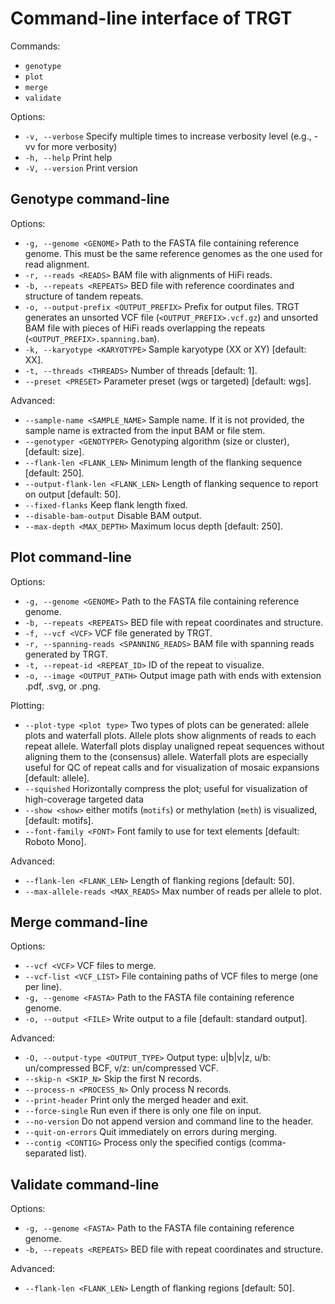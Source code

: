 # Command-line interface of TRGT

Commands:

- `genotype`
- `plot`
- `merge`
- `validate`

Options:

- `-v, --verbose` Specify multiple times to increase verbosity level (e.g., -vv for more verbosity)
- `-h, --help` Print help
- `-V, --version` Print version

## Genotype command-line

Options:

- `-g, --genome <GENOME>` Path to the FASTA file containing reference genome. This
  must be the same reference genomes as the one used for read alignment.
- `-r, --reads <READS>` BAM file with alignments of HiFi reads.
- `-b, --repeats <REPEATS>` BED file with reference coordinates and structure of tandem repeats.
- `-o, --output-prefix <OUTPUT_PREFIX>` Prefix for output files. TRGT generates an
  unsorted VCF file (`<OUTPUT_PREFIX>.vcf.gz`) and unsorted BAM file with pieces
  of HiFi reads overlapping the repeats (`<OUTPUT_PREFIX>.spanning.bam`).
- `-k, --karyotype <KARYOTYPE>` Sample karyotype (XX or XY) [default: XX].
- `-t, --threads <THREADS>` Number of threads [default: 1].
- `--preset <PRESET>` Parameter preset (wgs or targeted) [default: wgs].

Advanced:

- `--sample-name <SAMPLE_NAME>` Sample name. If it is not provided, the sample name is extracted from the input BAM or file stem.
- `--genotyper <GENOTYPER>` Genotyping algorithm (size or cluster), [default: size].
- `--flank-len <FLANK_LEN>` Minimum length of the flanking sequence [default: 250].
- `--output-flank-len <FLANK_LEN>` Length of flanking sequence to report on output [default: 50].
- `--fixed-flanks` Keep flank length fixed.
- `--disable-bam-output` Disable BAM output.
- `--max-depth <MAX_DEPTH>` Maximum locus depth [default: 250].

## Plot command-line

Options:

- `-g, --genome <GENOME>` Path to the FASTA file containing reference genome.
- `-b, --repeats <REPEATS>` BED file with repeat coordinates and structure.
- `-f, --vcf <VCF>` VCF file generated by TRGT.
- `-r, --spanning-reads <SPANNING_READS>` BAM file with spanning reads generated by TRGT.
- `-t, --repeat-id <REPEAT_ID>` ID of the repeat to visualize.
- `-o, --image <OUTPUT_PATH>` Output image path with ends with extension .pdf, .svg, or .png.

Plotting:

- `--plot-type <plot type>` Two types of plots can be generated: allele plots
  and waterfall plots. Allele plots show alignments of reads to each repeat
  allele. Waterfall plots display unaligned repeat sequences without aligning
  them to the (consensus) allele. Waterfall plots are especially useful for QC
  of repeat calls and for visualization of mosaic expansions [default: allele].
- `--squished` Horizontally compress the plot; useful for visualization of
  high-coverage targeted data
- `--show <show>` either motifs (`motifs`) or methylation (`meth`) is visualized, [default: motifs].
- `--font-family <FONT>` Font family to use for text elements [default: Roboto Mono].

Advanced:

- `--flank-len <FLANK_LEN>` Length of flanking regions [default: 50].
- `--max-allele-reads <MAX_READS>` Max number of reads per allele to plot.

## Merge command-line

Options:

- `--vcf <VCF>` VCF files to merge.
- `--vcf-list <VCF_LIST>` File containing paths of VCF files to merge (one per line).
- `-g, --genome <FASTA>` Path to the FASTA file containing reference genome.
- `-o, --output <FILE>` Write output to a file [default: standard output].

Advanced:

- `-O, --output-type <OUTPUT_TYPE>` Output type: u|b|v|z, u/b: un/compressed BCF, v/z: un/compressed VCF.
- `--skip-n <SKIP_N>` Skip the first N records.
- `--process-n <PROCESS_N>` Only process N records.
- `--print-header` Print only the merged header and exit.
- `--force-single` Run even if there is only one file on input.
- `--no-version` Do not append version and command line to the header.
- `--quit-on-errors` Quit immediately on errors during merging.
- `--contig <CONTIG>` Process only the specified contigs (comma-separated list).

## Validate command-line

Options:

- `-g, --genome <FASTA>` Path to the FASTA file containing reference genome.
- `-b, --repeats <REPEATS>` BED file with repeat coordinates and structure.

Advanced:

- `--flank-len <FLANK_LEN>` Length of flanking regions [default: 50].
